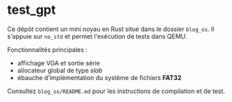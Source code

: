 # test_gpt

Ce dépôt contient un mini noyau en Rust situe dans le dossier `blog_os`.
Il s'appuie sur `no_std` et permet l'exécution de tests dans QEMU.

Fonctionnalités principales :

- affichage VGA et sortie série
- allocateur global de type *slab*
- ébauche d'implémentation du système de fichiers **FAT32**


Consultez `blog_os/README.md` pour les instructions de compilation et de test.
